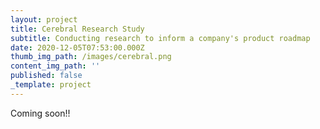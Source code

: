 ```yaml
---
layout: project
title: Cerebral Research Study
subtitle: Conducting research to inform a company's product roadmap
date: 2020-12-05T07:53:00.000Z
thumb_img_path: /images/cerebral.png
content_img_path: ''
published: false
_template: project
---
```


Coming soon!!
